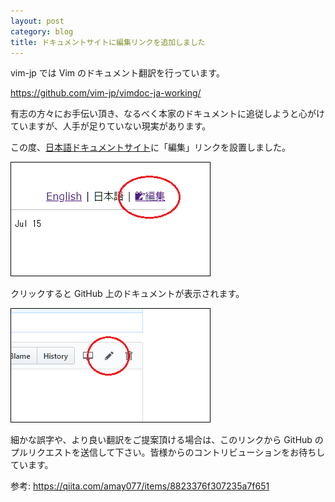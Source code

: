 ```yaml
---
layout: post
category: blog
title: ドキュメントサイトに編集リンクを追加しました
---
```

vim-jp では Vim のドキュメント翻訳を行っています。

<https://github.com/vim-jp/vimdoc-ja-working/>

有志の方々にお手伝い頂き、なるべく本家のドキュメントに追従しようと心がけていますが、人手が足りていない現実があります。

この度、[日本語ドキュメントサイト](http://vim-jp.org/vimdoc-ja/)に「編集」リンクを設置しました。

<img title="編集リンク" src="/assets/images/post-docedit1.png" style="border: solid 1px black">

クリックすると GitHub 上のドキュメントが表示されます。

<img title="編集リンク" src="/assets/images/post-docedit2.png" style="border: solid 1px black">

細かな誤字や、より良い翻訳をご提案頂ける場合は、このリンクから GitHub のプルリクエストを送信して下さい。皆様からのコントリビューションをお待ちしています。

参考: <https://qiita.com/amay077/items/8823376f307235a7f651>


